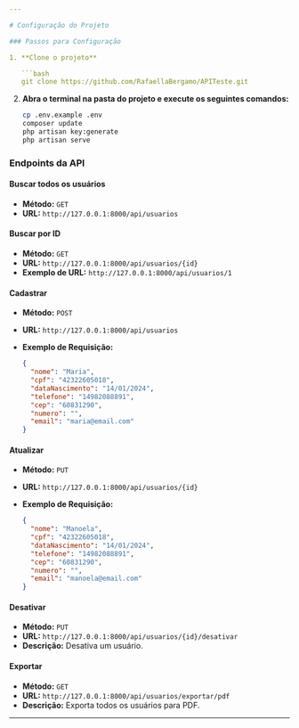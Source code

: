 ```yaml
---

# Configuração do Projeto

### Passos para Configuração

1. **Clone o projeto**

   ```bash
   git clone https://github.com/RafaellaBergamo/APITeste.git
   ```

2. **Abra o terminal na pasta do projeto e execute os seguintes comandos:**

   ```bash
   cp .env.example .env
   composer update
   php artisan key:generate
   php artisan serve
   ```

### Endpoints da API

#### Buscar todos os usuários

- **Método:** `GET`
- **URL:** `http://127.0.0.1:8000/api/usuarios`

#### Buscar por ID

- **Método:** `GET`
- **URL:** `http://127.0.0.1:8000/api/usuarios/{id}`
- **Exemplo de URL:** `http://127.0.0.1:8000/api/usuarios/1`

#### Cadastrar

- **Método:** `POST`
- **URL:** `http://127.0.0.1:8000/api/usuarios`
- **Exemplo de Requisição:**

  ```json
  {
    "nome": "Maria",
    "cpf": "42322605018",
    "dataNascimento": "14/01/2024",
    "telefone": "14982088891",
    "cep": "60831290",
    "numero": "",
    "email": "maria@email.com"
  }
  ```

#### Atualizar

- **Método:** `PUT`
- **URL:** `http://127.0.0.1:8000/api/usuarios/{id}`
- **Exemplo de Requisição:**

  ```json
  {
    "nome": "Manoela",
    "cpf": "42322605018",
    "dataNascimento": "14/01/2024",
    "telefone": "14982088891",
    "cep": "60831290",
    "numero": "",
    "email": "manoela@email.com"
  }
  ```

#### Desativar

- **Método:** `PUT`
- **URL:** `http://127.0.0.1:8000/api/usuarios/{id}/desativar`
- **Descrição:** Desativa um usuário.

#### Exportar

- **Método:** `GET`
- **URL:** `http://127.0.0.1:8000/api/usuarios/exportar/pdf`
- **Descrição:** Exporta todos os usuários para PDF.

---
```

